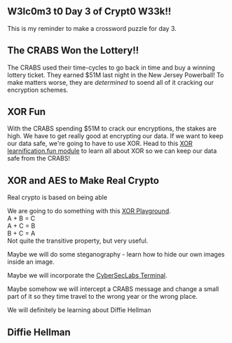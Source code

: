 ## W3lc0m3 t0 Day 3 of Crypt0 W33k!!

This is my reminder to make a crossword puzzle for day 3.

## The CRABS Won the Lottery!!

The CRABS used their time-cycles to go back in time and buy a winning lottery ticket. 
They earned $51M last night in the New Jersey Powerball! 
To make matters worse, they are *determined* to soend all of it cracking our encryption schemes.  

## XOR Fun

With the CRABS spending $51M to crack our encryptions, the stakes are high. 
We have to get really good at encrypting our data. 
If we want to keep our data safe, we're going to have to use XOR. 
Head to this [XOR learnification.fun module](https://learnification.fun/module/xorrox) to learn all about XOR so we can keep our data safe from the CRABS!

## XOR and AES to Make Real Crypto

Real crypto is based on being able 

We are going to do something with this 
[XOR Playground](https://codepen.io/AndyNovo/full/dyGzGwa).  
A + B = C  
A + C = B  
B + C = A  
Not quite the transitive property, but very useful.

Maybe we will do some steganography - learn how to hide our own images inside an image.

Maybe we will incorporate the [CyberSecLabs Terminal](http://67.205.140.255:2223/ssh/host/67.205.140.255/7538/term).

Maybe somehow we will intercept a CRABS message and change a small part of it so they time travel to the wrong year or the wrong place.

We will definitely be learning about Diffie Hellman

## Diffie Hellman

